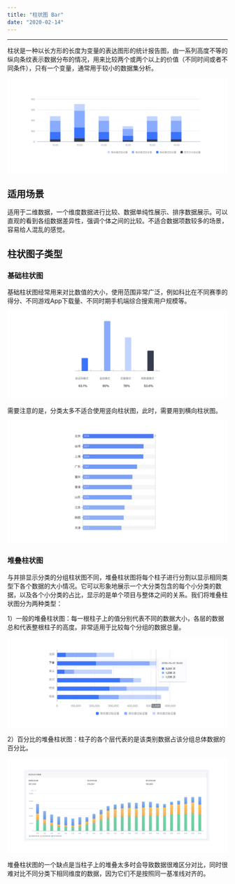 ```yaml
---
title: "柱状图 Bar"
date: "2020-02-14"
---
```


---

柱状是一种以长方形的长度为变量的表达图形的统计报告图，由一系列高度不等的纵向条纹表示数据分布的情况，用来比较两个或两个以上的价值（不同时间或者不同条件），只有一个变量，通常用于较小的数据集分析。

![bar-1](bar-1.jpg)

## 适用场景

适用于二维数据，一个维度数据进行比较、数据单纯性展示、排序数据展示。可以直观的看到各组数据差异性，强调个体之间的比较。不适合数据项数较多的场景，容易给人混乱的感觉。

## 柱状图子类型

### 基础柱状图

基础柱状图经常用来对比数值的大小，使用范围非常广泛，例如科比在不同赛季的得分、不同游戏App下载量、不同时期手机端综合搜索用户规模等。

![bar-2](bar-2.jpg)

需要注意的是，分类太多不适合使用竖向柱状图，此时，需要用到横向柱状图。

![bar-3](bar-3.jpg)

### 堆叠柱状图

与并排显示分类的分组柱状图不同，堆叠柱状图将每个柱子进行分割以显示相同类型下各个数据的大小情况。它可以形象地展示一个大分类包含的每个小分类的数据，以及各个小分类的占比，显示的是单个项目与整体之间的关系。我们将堆叠柱状图分为两种类型：

1）一般的堆叠柱状图：每一根柱子上的值分别代表不同的数据大小，各层的数据总和代表整根柱子的高度。非常适用于比较每个分组的数据总量。

![bar-4](bar-4.jpg)

2）百分比的堆叠柱状图：柱子的各个层代表的是该类别数据占该分组总体数据的百分比。

![bar-5](bar-5.jpg)

堆叠柱状图的一个缺点是当柱子上的堆叠太多时会导致数据很难区分对比，同时很难对比不同分类下相同维度的数据，因为它们不是按照同一基准线对齐的。